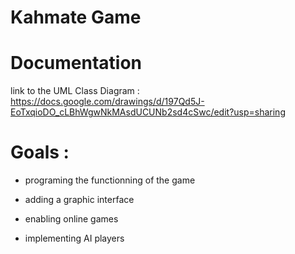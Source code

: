 # Kahmate Game

# Documentation 

link to the UML Class Diagram : https://docs.google.com/drawings/d/197Qd5J-EoTxqioDO_cLBhWgwNkMAsdUCUNb2sd4cSwc/edit?usp=sharing


# Goals :

- programing the functionning of the game

- adding a graphic interface

- enabling online games

- implementing AI players
